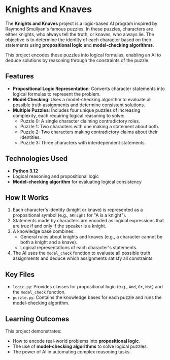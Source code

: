# Knights and Knaves

The **Knights and Knaves** project is a logic-based AI program inspired by Raymond Smullyan's famous puzzles. In these puzzles, characters are either knights, who always tell the truth, or knaves, who always lie. The objective is to determine the identity of each character based on their statements using **propositional logic** and **model-checking algorithms**.

This project encodes these puzzles into logical formulas, enabling an AI to deduce solutions by reasoning through the constraints of the puzzle.

## Features
- **Propositional Logic Representation**: Converts character statements into logical formulas to represent the problem.
- **Model Checking**: Uses a model-checking algorithm to evaluate all possible truth assignments and determine consistent solutions.
- **Multiple Puzzles**: Includes four unique puzzles of increasing complexity, each requiring logical reasoning to solve:
  - Puzzle 0: A single character claiming contradictory roles.
  - Puzzle 1: Two characters with one making a statement about both.
  - Puzzle 2: Two characters making contradictory claims about their identities.
  - Puzzle 3: Three characters with interdependent statements.

## Technologies Used
- **Python 3.12**
- Logical reasoning and propositional logic
- **Model-checking algorithm** for evaluating logical consistency

## How It Works
1. Each character's identity (knight or knave) is represented as a propositional symbol (e.g., `AKnight` for "A is a knight").
2. Statements made by characters are encoded as logical expressions that are true if and only if the speaker is a knight.
3. A knowledge base combines:
   - General rules about knights and knaves (e.g., a character cannot be both a knight and a knave).
   - Logical representations of each character's statements.
4. The AI uses the `model_check` function to evaluate all possible truth assignments and deduce which assignments satisfy all constraints.

## Key Files
- `logic.py`: Provides classes for propositional logic (e.g., `And`, `Or`, `Not`) and the `model_check` function.
- `puzzle.py`: Contains the knowledge bases for each puzzle and runs the model-checking algorithm.

## Learning Outcomes
This project demonstrates:
- How to encode real-world problems into **propositional logic**.
- The use of **model-checking algorithms** to solve logical puzzles.
- The power of AI in automating complex reasoning tasks.

